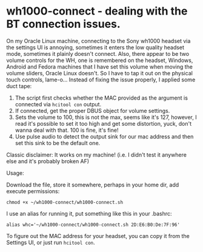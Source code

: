 # wh1000-connect - dealing with the BT connection issues.

On my Oracle Linux machine, connecting to the Sony wh1000 headset via the settings UI is annoying, sometimes it enters the low quality headset mode, sometimes it plainly doesn't connect. Also, there appear to be two volume controls for the WH, one is remembered on the headset, Windows, Android and Fedora machines that I have set this volume when moving the volume sliders, Oracle Linux doesn't. So I have to tap it out on the physical touch controls, lame-o...
Instead of fixing the issue properly, I applied some duct tape:
1) The script first checks whether the MAC provided as the argument is connected via `hcitool con` output.
2) If connected, get the proper DBUS object for volume settings.
3) Sets the volume to 100, this is not the max, seems like it's 127, however, I read it's possible to set it too high and get some distortion, yuck, don't wanna deal with that. 100 is fine, it's fine!
4) Use pulse audio to detect the output sink for our mac address and then set this sink to be the default one.

Classic disclaimer:
It works on my machine! (i.e. I didn't test it anywhere else and it's probably broken AF)

Usage:

Download the file, store it somewhere, perhaps in your home dir, add execute permissions:

`chmod +x ~/wh1000-connect/wh1000-connect.sh`

I use an alias for running it, put something like this in your .bashrc:

`alias whc='~/wh1000-connect/wh1000-connect.sh 2D:E6:B0:De:7F:96'`

To figure out the MAC address for your headset, you can copy it from the Settings UI, or just run `hcitool con`.
